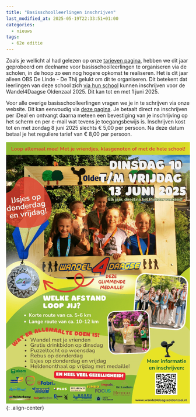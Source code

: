 ```yaml
---
title: "Basisschoolleerlingen inschrijven"
last_modified_at: 2025-05-19T22:33:51+01:00
categories:
  - nieuws
tags:
  - 62e editie
---
```


Zoals je wellicht al had gelezen op onze [tarieven pagina](/tarieven), hebben we dit jaar geprobeerd om deelname voor basisschoolleerlingen te organiseren via de scholen, in de hoop zo een nog hogere opkomst te realiseren. Het is dit jaar alleen OBS De Linde - De Thij gelukt om dit te organiseren. Dit betekent dat leerlingen van deze school zich [via hun school](/tarieven#basisschool-leerlingen) kunnen inschrijven voor de Wandel4Daagse Oldenzaal 2025. Dit kan tot en met 1 juni 2025.  

Voor alle overige basisschoolleerlingen vragen we je in te schrijven via onze website. Dit kan eenvoudig via [deze pagina](/inschrijven). Je betaalt direct na inschrijven per iDeal en ontvangt daarna meteen een bevestiging van je inschrijving op het scherm en per e-mail wat tevens je toegangsbewijs is. Inschrijven kost tot en met zondag 8 juni 2025 slechts € 5,00 per persoon. Na deze datum betaal je het reguliere tarief van € 8,00 per persoon.  

![Flyer Wandel4Daagse Oldenzaal 2025](/assets/images/news/2025/flyer-kids-2025.png){: .align-center}  